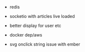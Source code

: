 - redis
- socketio with articles live loaded
- better display for user etc
- docker dep/aws

- svg onclick string issue with ember